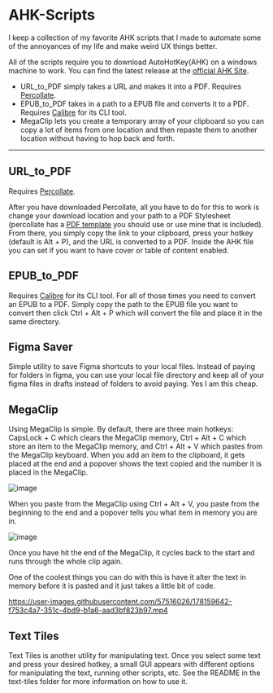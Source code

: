 # AHK-Scripts

I keep a collection of my favorite AHK scripts that I made to automate some of the annoyances of my life and make weird UX things better. 

All of the scripts require you to download AutoHotKey(AHK) on a windows machine to work. You can find the latest release at the [official AHK Site](https://www.autohotkey.com/).

- URL_to_PDF simply takes a URL and makes it into a PDF. Requires [Percollate](https://github.com/danburzo/percollate). 
- EPUB_to_PDF takes in a path to a EPUB file and converts it to a PDF. Requires [Calibre](https://calibre-ebook.com/) for its CLI tool. 
- MegaClip lets you create a temporary array of your clipboard so you can copy a lot of items from one location and then repaste them to another location without having to hop back and forth.

---
## URL_to_PDF
Requires [Percollate](https://github.com/danburzo/percollate). 

After you have downloaded Percollate, all you have to do for this to work is change your download location and your path to a PDF Stylesheet (percollate has a [PDF template](https://github.com/danburzo/percollate/blob/main/templates/default.css) you should use or use mine that is included). From there, you simply copy the link to your clipboard, press your hotkey (default is Alt + P), and the URL is converted to a PDF. Inside the AHK file you can set if you want to have cover or table of content enabled. 

## EPUB_to_PDF
Requires [Calibre](https://calibre-ebook.com/) for its CLI tool. 
For all of those times you need to convert an EPUB to a PDF. Simply copy the path to the EPUB file you want to convert then click Ctrl + Alt + P which will convert the file and place it in the same directory. 

## Figma Saver
Simple utility to save Figma shortcuts to your local files. Instead of paying for folders in figma, you can use your local file directory and keep all of your figma files in drafts instead of folders to avoid paying. Yes I am this cheap. 

## MegaClip
Using MegaClip is simple. By default, there are three main hotkeys: CapsLock + C which clears the MegaClip memory, Ctrl + Alt + C which store an item to the MegaClip memory, and Ctrl + Alt + V which pastes from the MegaClip keyboard. When you add an item to the clipboard, it gets placed at the end and a popover shows the text copied and the number it is placed in the MegaClip. 

![image](https://user-images.githubusercontent.com/57516026/178159203-3ae380e5-247e-4223-825c-786f7397f9c1.png) 

When you paste from the MegaClip using Ctrl + Alt + V, you paste from the beginning to the end and a popover tells you what item in memory you are in. 

![image](https://user-images.githubusercontent.com/57516026/178159237-084ffbf3-c349-4bc2-bcd3-e1eed34d4c3a.png)

Once you have hit the end of the MegaClip, it cycles back to the start and runs through the whole clip again. 

One of the coolest things you can do with this is have it alter the text in memory before it is pasted and it just takes a little bit of code. 

https://user-images.githubusercontent.com/57516026/178159642-f753c4a7-351c-4bd9-b1a6-aad3bf823b97.mp4

## Text Tiles
Text Tiles is another utility for manipulating text. Once you select some text and press your desired hotkey, a small GUI appears with different options for manipulating the text, running other scripts, etc. See the README in the text-tiles folder for more information on how to use it. 




